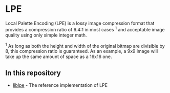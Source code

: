 # LPE
Local Palette Encoding (LPE) is a lossy image compression format that provides a compression ratio of 6.4:1 in most cases <sup>1</sup> and acceptable image quality using only simple integer math.

<sup>1</sup> As long as both the height and width of the original bitmap are divisible by 8, this compression ratio is guaranteed. As an example, a 9x9 image will take up the same amount of space as a 16x16 one.

## In this repository
* [liblpe](liblpe) - The reference implementation of LPE
